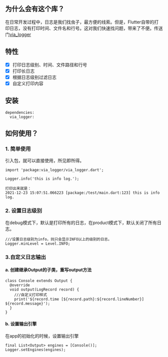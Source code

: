 ## 为什么会有这个库？
在日常开发过程中，日志是我们找虫子，最方便的线索。但是，Flutter自带的打印日志，没有打印时间、文件名和行号。这对我们快速找问题，带来了不便。传送门[via_logger](https://pub.dev/packages/via_logger)

## 特性

- [x] 打印日志级别、时间、文件路径和行号
- [x] 打印长日志
- [x] 根据日志级别过滤日志
- [x] 自定义打印内容

## 安装

```
dependencies:
  via_logger:
```

## 如何使用？

### 1. 简单使用

引入包，就可以直接使用，所见即所得。

```
import 'package:via_logger/via_logger.dart';

Logger.info('this is info log.');

打印出来就是：
2021-12-23 15:07:51.066223 [package:/test/main.dart:123] this is info log.
```

### 2. 设置日志级别
在debug模式下，默认是打印所有的日志，在product模式下，默认关闭了所有日志。

```
///设置日志级别为info，则只会显示INFO以上的级别的日志。
Logger.minLevel = Level.INFO;
```

### 3.自定义日志输出
#### a. 创建继承Output的子类，重写output方法

```
class Console extends Output {
  @override
  void output(LogRecord record) {
    ///自定义打印样式
    print('${record.time [${record.path}:${record.lineNumber}] ${record.message}');
  }
}
```

#### b. 设置输出引擎
在app的初始化的时候，设置输出引擎

```
final List<Output> engines = [Console()];
Logger.setEngines(engines);
```

